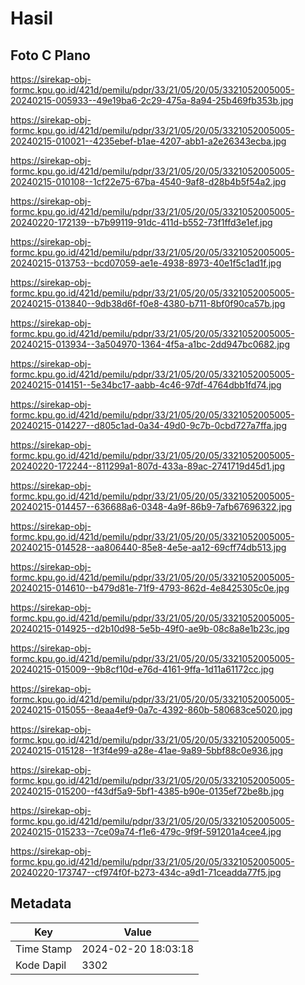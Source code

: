 # Hasil

## Foto C Plano

https://sirekap-obj-formc.kpu.go.id/421d/pemilu/pdpr/33/21/05/20/05/3321052005005-20240215-005933--49e19ba6-2c29-475a-8a94-25b469fb353b.jpg

https://sirekap-obj-formc.kpu.go.id/421d/pemilu/pdpr/33/21/05/20/05/3321052005005-20240215-010021--4235ebef-b1ae-4207-abb1-a2e26343ecba.jpg

https://sirekap-obj-formc.kpu.go.id/421d/pemilu/pdpr/33/21/05/20/05/3321052005005-20240215-010108--1cf22e75-67ba-4540-9af8-d28b4b5f54a2.jpg

https://sirekap-obj-formc.kpu.go.id/421d/pemilu/pdpr/33/21/05/20/05/3321052005005-20240220-172139--b7b99119-91dc-411d-b552-73f1ffd3e1ef.jpg

https://sirekap-obj-formc.kpu.go.id/421d/pemilu/pdpr/33/21/05/20/05/3321052005005-20240215-013753--bcd07059-ae1e-4938-8973-40e1f5c1ad1f.jpg

https://sirekap-obj-formc.kpu.go.id/421d/pemilu/pdpr/33/21/05/20/05/3321052005005-20240215-013840--9db38d6f-f0e8-4380-b711-8bf0f90ca57b.jpg

https://sirekap-obj-formc.kpu.go.id/421d/pemilu/pdpr/33/21/05/20/05/3321052005005-20240215-013934--3a504970-1364-4f5a-a1bc-2dd947bc0682.jpg

https://sirekap-obj-formc.kpu.go.id/421d/pemilu/pdpr/33/21/05/20/05/3321052005005-20240215-014151--5e34bc17-aabb-4c46-97df-4764dbb1fd74.jpg

https://sirekap-obj-formc.kpu.go.id/421d/pemilu/pdpr/33/21/05/20/05/3321052005005-20240215-014227--d805c1ad-0a34-49d0-9c7b-0cbd727a7ffa.jpg

https://sirekap-obj-formc.kpu.go.id/421d/pemilu/pdpr/33/21/05/20/05/3321052005005-20240220-172244--811299a1-807d-433a-89ac-2741719d45d1.jpg

https://sirekap-obj-formc.kpu.go.id/421d/pemilu/pdpr/33/21/05/20/05/3321052005005-20240215-014457--636688a6-0348-4a9f-86b9-7afb67696322.jpg

https://sirekap-obj-formc.kpu.go.id/421d/pemilu/pdpr/33/21/05/20/05/3321052005005-20240215-014528--aa806440-85e8-4e5e-aa12-69cff74db513.jpg

https://sirekap-obj-formc.kpu.go.id/421d/pemilu/pdpr/33/21/05/20/05/3321052005005-20240215-014610--b479d81e-71f9-4793-862d-4e8425305c0e.jpg

https://sirekap-obj-formc.kpu.go.id/421d/pemilu/pdpr/33/21/05/20/05/3321052005005-20240215-014925--d2b10d98-5e5b-49f0-ae9b-08c8a8e1b23c.jpg

https://sirekap-obj-formc.kpu.go.id/421d/pemilu/pdpr/33/21/05/20/05/3321052005005-20240215-015009--9b8cf10d-e76d-4161-9ffa-1d11a61172cc.jpg

https://sirekap-obj-formc.kpu.go.id/421d/pemilu/pdpr/33/21/05/20/05/3321052005005-20240215-015055--8eaa4ef9-0a7c-4392-860b-580683ce5020.jpg

https://sirekap-obj-formc.kpu.go.id/421d/pemilu/pdpr/33/21/05/20/05/3321052005005-20240215-015128--1f3f4e99-a28e-41ae-9a89-5bbf88c0e936.jpg

https://sirekap-obj-formc.kpu.go.id/421d/pemilu/pdpr/33/21/05/20/05/3321052005005-20240215-015200--f43df5a9-5bf1-4385-b90e-0135ef72be8b.jpg

https://sirekap-obj-formc.kpu.go.id/421d/pemilu/pdpr/33/21/05/20/05/3321052005005-20240215-015233--7ce09a74-f1e6-479c-9f9f-591201a4cee4.jpg

https://sirekap-obj-formc.kpu.go.id/421d/pemilu/pdpr/33/21/05/20/05/3321052005005-20240220-173747--cf974f0f-b273-434c-a9d1-71ceadda77f5.jpg


## Metadata

| Key        | Value               |
| ---------- | ------------------- |
| Time Stamp | 2024-02-20 18:03:18 |
| Kode Dapil | 3302                |



